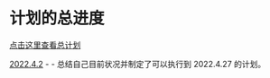 # 计划的总进度
[点击这里查看总计划](./总计划/main.md) 

[2022.4.2](2022每日计划/4.2-制作总计划.md) - -  总结自己目前状况并制定了可以执行到 2022.4.27 的计划。
